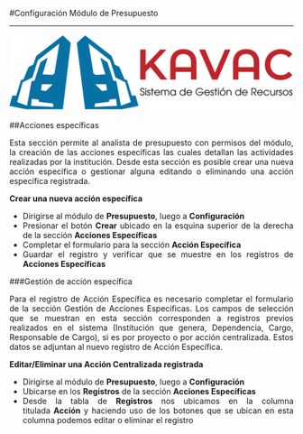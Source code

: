 #Configuración Módulo de Presupuesto 
************************************
<div style="text-align: justify;" >

![Screenshot](../img/logokavac.png#imagen)

##Acciones específicas

Esta sección permite al analista de presupuesto con permisos del módulo, la creación de las acciones específicas las cuales detallan las actividades realizadas por la institución. Desde esta sección es posible crear una nueva acción específica o gestionar alguna editando o eliminando una acción específica registrada.

**Crear una nueva acción específica**

-	Dirigirse al módulo de **Presupuesto**, luego a **Configuración**
-	Presionar el botón **Crear** ubicado en la esquina superior de la derecha de la sección **Acciones Específicas** 
-	Completar el formulario para la sección **Acción Específica** 
-	Guardar el registro y verificar que se muestre en los registros de **Acciones Específicas**

###Gestión de acción específica

Para el registro de Acción Específica es necesario completar el formulario de la sección Gestión de Acciones Específicas. Los campos de selección que se muestran en esta sección corresponden a registros previos realizados en el sistema (Institución que genera,  Dependencia, Cargo, Responsable de Cargo), si es por proyecto o por acción centralizada. Estos datos se adjuntan al nuevo registro de Acción Específica.

**Editar/Eliminar una Acción Centralizada registrada**

-	Dirigirse al módulo de **Presupuesto**, luego a **Configuración**
-	Ubicarse en los **Registros** de la sección **Acciones Específicas**
-	Desde la tabla de **Registros** nos ubicamos en la columna titulada **Acción** y haciendo uso de los botones que se ubican en esta columna podemos editar o eliminar el registro

</div>